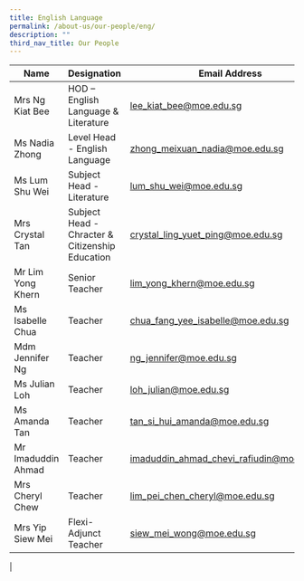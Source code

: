 ```yaml
---
title: English Language
permalink: /about-us/our-people/eng/
description: ""
third_nav_title: Our People
---
```

| Name | Designation | Email Address | Contact |
|---|---|---|---|
| Mrs Ng Kiat Bee | HOD – English Language & Literature | [lee_kiat_bee@moe.edu.sg](mailto:lee_kiat_bee@moe.edu.sg) | 65938-123 |
| Ms Nadia Zhong | Level Head - English Language | [zhong_meixuan_nadia@moe.edu.sg](mailto:zhong_meixuan_nadia@moe.edu.sg) | 65938-129 |
| Ms Lum Shu Wei | Subject Head - Literature | [lum_shu_wei@moe.edu.sg](mailto:lum_shu_wei@moe.edu.sg) | 65938-133 |
| Mrs Crystal Tan | Subject Head - Chracter & Citizenship Education | [crystal_ling_yuet_ping@moe.edu.sg](mailto:crystal_ling_yuet_ping@moe.edu.sg) | 65938-149 |
| Mr Lim Yong Khern | Senior Teacher |  [lim_yong_khern@moe.edu.sg](mailto:lim_yong_khern@moe.edu.sg) | 65938-126 |
| Ms Isabelle Chua | Teacher | [chua_fang_yee_isabelle@moe.edu.sg](mailto:chua_fang_yee_isabelle@moe.edu.sg) | 65938-157 |
| Mdm Jennifer Ng | Teacher | [ng_jennifer@moe.edu.sg](mailto:ng_jennifer@moe.edu.sg) | 65938-163 |
| Ms Julian Loh | Teacher | [loh_julian@moe.edu.sg](mailto:loh_julian@moe.edu.sg) | 65938-162 |
| Ms Amanda Tan | Teacher | [tan_si_hui_amanda@moe.edu.sg](mailto:tan_si_hui_amanda@moe.edu.sg) | 65938-152 |
| Mr Imaduddin Ahmad | Teacher | [imaduddin_ahmad_chevi_rafiudin@moe.edu.sg](mailto:imaduddin_ahmad_chevi_rafiudin@moe.edu.sg) | 65938-140 |
| Mrs Cheryl Chew | Teacher | [lim_pei_chen_cheryl@moe.edu.sg](mailto:lim_pei_chen_cheryl@moe.edu.sg) | 65938-159 |
| Mrs Yip Siew Mei | Flexi-Adjunct Teacher | [siew_mei_wong@moe.edu.sg](mailto:siew_mei_wong@moe.edu.sg) | |
|